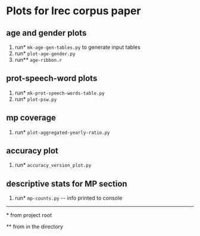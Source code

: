 # Plots for lrec corpus paper

## age and gender plots


1. run* `mk-age-gen-tables.py` to generate input tables
2. run* `plot-age-gender.py`
3. run**  `age-ribbon.r`



## prot-speech-word plots

1. run* `mk-prot-speech-words-table.py`
2. run* `plot-psw.py`


## mp coverage

1. run* `plot-aggregated-yearly-ratio.py`


## accuracy plot

1. run* `accuracy_version_plot.py`

## descriptive stats for MP section

1. run* `mp-counts.py` -- info printed to console
___

\* from project root

\** from in the directory